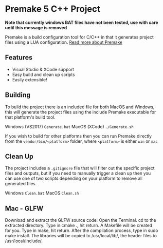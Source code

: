 # Premake 5 C++ Project

**Note that currently windows BAT files have not been tested, use with care until this message is removed**

Premake is a build configuration tool for C/C++ in that it generates project files using a LUA configuration.
[Read more about Premake](https://premake.github.io/)

## Features

-   Visual Studio & XCode support
-   Easy build and clean up scripts
-   Easily extensible!

## Building

To build the project there is an included file for both MacOS and Windows, this will generate the project files using the include Premake executable for that platform's build tool.

Windows (VS2017) `Generate.bat`
MacOS (XCode) `./Generate.sh`

If you wish to build for other platforms then you can run Premake directly from the `vendor/bin/<platform>` folder, where `<platform>` is either `win` or `mac`

## Clean Up

The project includes a `.gitignore` file that will filter out the specific project files and outputs, but if you need to manually trigger a clean up then you can use one of two scripts depending on your platform to remove all generated files.

Windows `Clean.bat`
MacOS `Clean.sh`

## Mac - GLFW

Download and extract the GLFW source code.
Open the Terminal.
cd to the extracted directory.
Type in cmake ., hit return.
A Makefile will be created for you.
Type in make, hit return.
After the compilation process, type in sudo make install.
The libraries will be copied to /usr/local/lib/, the header files to /usr/local/include/.
